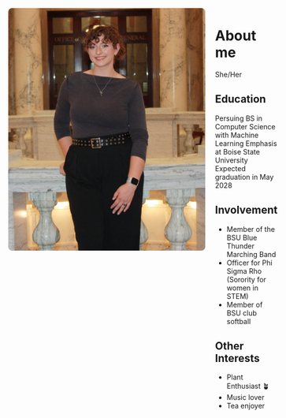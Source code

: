 <div style="display: flex; align-items: flex-start;">
  <img src="https://github.com/Reaganovechka/reaganovechka.github.io/blob/main/Photo%20at%20Capitol.JPEG?raw=true"  width="400" style="margin-right: 20px; border-radius: 8px;">
  <div>
    <h1> About me </h1>
      <p> She/Her </p>
    
  <h2> Education </h2>
    <p>Persuing BS in Computer Science with Machine Learning Emphasis at Boise State University <br/>
    Expected graduation in May 2028</p>

  <h2> Involvement </h2>
    <ul> 
      <li> Member of the BSU Blue Thunder Marching Band </li>
      <li> Officer for Phi Sigma Rho (Sorority for women in STEM) </li>
      <li> Member of BSU club softball </li>
    </ul>
  <h2> Other Interests </h2>
    <ul>
      <li> Plant Enthusiast 🪴 </li>
      <li> Music lover </li>
      <li> Tea enjoyer </li>
    </ul>
  </div>
</div>




